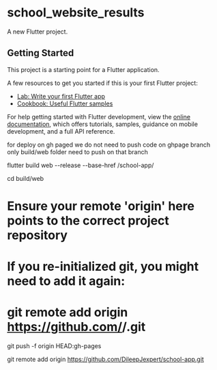 # school_website_results

A new Flutter project.

## Getting Started

This project is a starting point for a Flutter application.

A few resources to get you started if this is your first Flutter project:

- [Lab: Write your first Flutter app](https://docs.flutter.dev/get-started/codelab)
- [Cookbook: Useful Flutter samples](https://docs.flutter.dev/cookbook)

For help getting started with Flutter development, view the
[online documentation](https://docs.flutter.dev/), which offers tutorials,
samples, guidance on mobile development, and a full API reference.

for deploy on gh paged we do not need to push code on ghpage branch only build/web folder need to push on that branch 

flutter build web --release --base-href /school-app/

cd build/web
# Ensure your remote 'origin' here points to the correct project repository
# If you re-initialized git, you might need to add it again:
# git remote add origin https://github.com/<username>/<repository-name>.git
git push -f origin HEAD:gh-pages



git remote add origin https://github.com/DileepJexpert/school-app.git
